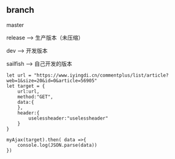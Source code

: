 ## branch
master

release   -->   生产版本（未压缩）

dev       -->   开发版本

sailfish  -->   自己开发的版本

```
let url = "https://www.iyingdi.cn/commentplus/list/article?web=1&size=20&id=0&article=56905"
let target = {
    url:url,
    method:"GET",
    data:{
    },
    header:{
        uselessheader:"uselessheader"
    }
}

myAjax(target).then( data =>{
    console.log(JSON.parse(data))
})
```

